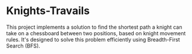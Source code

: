 # Knights-Travails

This project implements a solution to find the shortest path a knight can take on a chessboard between two positions, based on knight movement rules. It's designed to solve this problem efficiently using Breadth-First Search (BFS).
